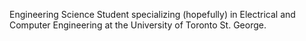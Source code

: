 Engineering Science Student specializing (hopefully) in Electrical and Computer Engineering at the University of Toronto St. George.

<!--
<p align="center">
    <img src="https://skillicons.dev/icons?i=arduino,atom,autocad,bash,blender,c,css,git,js,md,powershell,py,raspberrypi,react,sass,tailwind,ts,java,unity,vscode" />
</p>
-->

